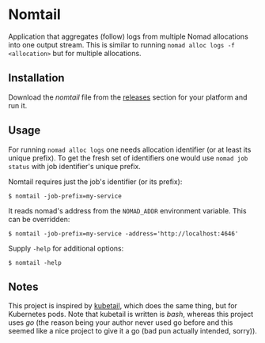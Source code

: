 Nomtail
=======

Application that aggregates (follow) logs from multiple Nomad allocations
into one output stream. This is similar to running `nomad alloc logs -f <allocation>`
but for multiple allocations.

Installation
------------

Download the *nomtail* file from the [releases](https://github.com/dsrkoc/nomtail/releases)
section for your platform and run it.

Usage
-----

For running `nomad alloc logs` one needs allocation identifier (or at least its unique prefix).
 To get the fresh set of identifiers one would use `nomad job status` with job identifier's unique prefix.

Nomtail requires just the job's identifier (or its prefix):

```
$ nomtail -job-prefix=my-service
```

It reads nomad's address from the `NOMAD_ADDR` environment variable. This can be overridden:

```
$ nomtail -job-prefix=my-service -address='http://localhost:4646'
```

Supply `-help` for additional options:

```
$ nomtail -help
```


Notes
-----

This project is inspired by [kubetail](https://github.com/johanhaleby/kubetail), which does
the same thing, but for Kubernetes pods. Note that kubetail is written is *bash*, whereas this
project uses *go* (the reason being your author never used go before and this seemed like a
nice project to give it a go (bad pun actually intended, sorry)).
